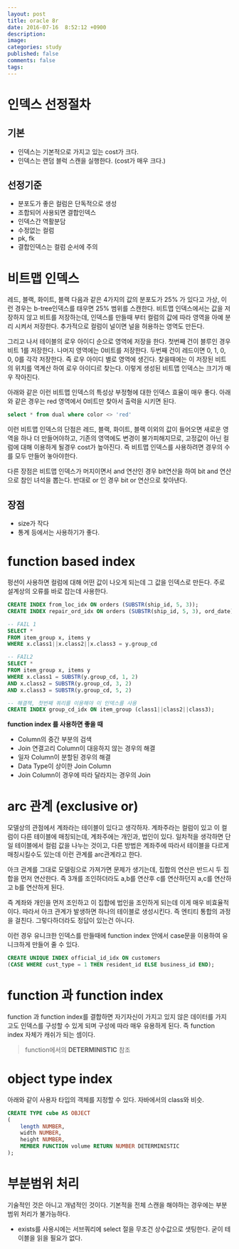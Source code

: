 ```yaml
---
layout: post
title: oracle 8r
date: 2016-07-16  8:52:12 +0900
description: 
image: 
categories: study
published: false
comments: false
tags:
---
```


# 인덱스 선정절차

## 기본

- 인덱스는 기본적으로 가지고 있는 cost가 크다.
- 인덱스는 랜덤 블럭 스캔을 실행한다. (cost가 매우 크다.)

## 선정기준

- 분포도가 좋은 컬럼은 단독적으로 생성
- 조합되어 사용되면 결합인덱스
- 인덱스간 역활분담
- 수정없는 컬럼
- pk, fk
- 결합인덱스는 컬럼 순서에 주의

# 비트맵 인덱스

레드, 블랙, 화이트, 블랙 다음과 같은 4가지의 값의 분포도가 25% 가 있다고 가상, 이런 경우는 b-tree인덱스를 태우면 25% 범위를 스캔한다. 비트맵 인덱스에서는 값을 저장하지 않고 비트를 저장하는데, 인덱스를 만들때 부터 컬럼의 값에 따라 영역을 아예 분리 시켜서 저장한다. 추가적으로 컬럼이 널이면 널을 허용하는 영역도 만든다.

그리고 나서 테이블의 로우 아이디 순으로 영역에 저장을 한다. 첫번째 건이 블루인 경우 비트 1를 저장한다. 나머지 영역에는 0비트를 저장한다. 두번째 건이 레드이면 0, 1, 0, 0, 0를 각각 저장한다. 즉 로우 아이디 별로 영역에 생긴다. 찾을때에는 이 저장된 비트의 위치를 역계산 하여 로우 아이디르 찾는다. 이렇게 생성된 비트맵 인덱스는 크기가 매우 작아진다.

아래와 같은 이런 비트맵 인덱스의 특성상 부정형에 대한 인덱스 효율이 매우 좋다. 아래와 같은 경우는 red 영역에서 0비트만 찾아서 출력을 시키면 된다.

```sql
select * from dual where color <> 'red'
```

이런 비트맵 인덱스의 단점은 레드, 블랙, 화이트, 블랙 이외의 값이 들어오면 새로운 영역을 하나 더 만들어야하고, 기존의 영역에도 변경이 불가피해지므로, 고정값이 아닌 컬럼에 대해 이용하게 될경우 cost가 높아진다. 즉 비트맵 인덱스를 사용하려면 경우의 수를 모두 만들어 놓아야한다.

다른 장점은 비트맵 인덱스가 머지이면서 and 연산인 경우 bit연산을 하여 bit and 연산으로 참인 녀석을 뽑는다. 반대로 or 인 경우 bit or 연산으로 찾아낸다.

## 장점

- size가 작다
- 통계 등에서는 사용하기가 좋다.

# function based index

펑션이 사용하면 컬럼에 대해 어떤 값이 나오게 되는데 그 값을 인덱스로 만든다. 주로 설계상의 오류를 바로 잡는데 사용한다.

```sql
CREATE INDEX from_loc_idx ON orders (SUBSTR(ship_id, 5, 3));
CREATE INDEX repair_ord_idx ON orders (SUBSTR(ship_id, 5, 3), ord_date);
```

```sql
-- FAIL 1
SELECT *
FROM item_group x, items y
WHERE x.class1||x.class2||x.class3 = y.group_cd

-- FAIL2
SELECT *
FROM item_group x, items y
WHERE x.class1 = SUBSTR(y.group_cd, 1, 2)
AND x.class2 = SUBSTR(y.group_cd, 3, 2)
AND x.class3 = SUBSTR(y.group_cd, 5, 2)

-- 해결책, 첫번째 쿼리를 이용해야 이 인덱스를 사용
CREATE INDEX group_cd_idx ON item_group (class1||class2||class3);
```

**function index 를 사용하면 좋을 때**

- Column의 중간 부분의 검색 
- Join 연결고리 Column이 대응하지 않는 경우의 해결
- 일자 Column이 분할된 경우의 해결
- Data Type이 상이한 Join Column
- Join Column이 경우에 따라 달라지는 경우의 Join

# arc 관계 (exclusive or)

모델상의 관점에서 계좌라는 테이블이 있다고 생각하자. 계좌주라는 컬럼이 있고 이 컬럼이 다른 테이블에 매칭되는데, 계좌주에는 개인과, 법인이 있다. 일차적을 생각하면 단일 테이블에서 컬럼 값을 나누는 것이고, 다른 방법은 계좌주에 따라서 테이블을 다르게 매칭시킬수도 있는데 이런 관계를 arc관계라고 한다.

아크 관계를 그대로 모델링으로 가져가면 문제가 생기는데, 집합의 연산은 반드시 두 집합을 먼저 연산한다. 즉 3개를 조인하더라도 a,b를 연산후 c를 연산하던지 a,c를 연산하고 b를 연산하게 된다.

즉 계좌와 개인을 먼저 조인하고 이 집합에 법인을 조인하게 되는데 이게 매우 비효율적이다. 따라서 아크 관계가 발생하면 하나의 테이블로 생성시킨다. 즉 엔티티 통합의 과정을 걸친다. 그렇다하더라도 정답이 있는건 아니다.

이런 경우 유니크한 인덱스를 만들때에 function index 안에서 case문을 이용하여 유니크하게 만들어 줄 수 있다.

```sql
CREATE UNIQUE INDEX official_id_idx ON customers
(CASE WHERE cust_type = 1 THEN resident_id ELSE business_id END);
```

# function 과 function index

function 과 function index를 결합하면 자기자신이 가지고 있지 않은 데이터를 가지고도 인덱스를 구성할 수 있게 되며 구성에 따라 매우 유용하게 된다. 즉 function index 자체가 캐쉬가 되는 셈이다.

> function에서의 **DETERMINISTIC** 참조

# object type index

아래와 같이 사용자 타입의 객체를 지정할 수 있다. 자바에서의 class와 비슷.


```sql
CREATE TYPE cube AS OBJECT
( 
	length NUMBER,
	width NUMBER,
	height NUMBER,
	MEMBER FUNCTION volume RETURN NUMBER DETERMINISTIC
);
```

# 부분범위 처리

기술적인 것은 아니고 개념적인 것이다. 기본적을 전체 스캔을 해야하는 경우에는 부분범위 처리가 불가능하다.

- exists를 사용시에는 서브쿼리에 select 절을 무조건 상수값으로 샛팅한다. 굳이 테이블을 읽을 필요가 없다.